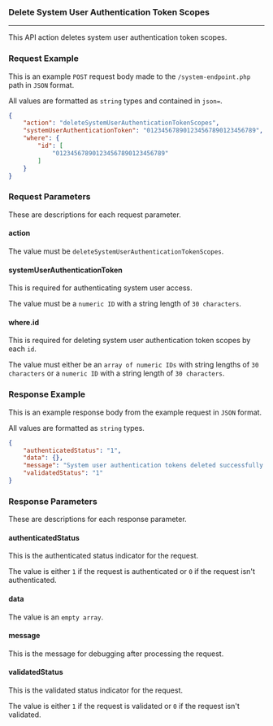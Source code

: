 ### Delete System User Authentication Token Scopes
---

This API action deletes system user authentication token scopes.

### Request Example

This is an example `POST` request body made to the `/system-endpoint.php` path in `JSON` format.

All values are formatted as `string` types and contained in `json=`.

``` json
{
    "action": "deleteSystemUserAuthenticationTokenScopes",
    "systemUserAuthenticationToken": "012345678901234567890123456789",
    "where": {
        "id": [
            "012345678901234567890123456789"
        ]
    }
}
```

### Request Parameters

These are descriptions for each request parameter.

#### action

The value must be `deleteSystemUserAuthenticationTokenScopes`.

#### systemUserAuthenticationToken

This is required for authenticating system user access.

The value must be a `numeric ID` with a string length of `30 characters`.

#### where.id

This is required for deleting system user authentication token scopes by each `id`.

The value must either be an `array of numeric IDs` with string lengths of `30 characters` or a `numeric ID` with a string length of `30 characters`.

### Response Example

This is an example response body from the example request in `JSON` format.

All values are formatted as `string` types.

``` json
{
    "authenticatedStatus": "1",
    "data": {},
    "message": "System user authentication tokens deleted successfully.",
    "validatedStatus": "1"
}
```

### Response Parameters

These are descriptions for each response parameter.

#### authenticatedStatus

This is the authenticated status indicator for the request.

The value is either `1` if the request is authenticated or `0` if the request isn't authenticated.

#### data

The value is an `empty array`.

#### message

This is the message for debugging after processing the request.

#### validatedStatus

This is the validated status indicator for the request.

The value is either `1` if the request is validated or `0` if the request isn't validated.
